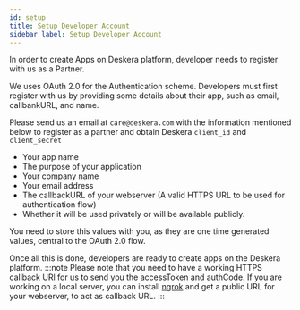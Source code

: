 ```yaml
---
id: setup
title: Setup Developer Account
sidebar_label: Setup Developer Account
---
```


In order to create Apps on Deskera platform, developer needs to register with us as a Partner. 

We uses OAuth 2.0 for the Authentication scheme. Developers must first register with us by providing some details about their app, such as email, callbankURL, and name.

Please send us an email at `care@deskera.com` with the information mentioned below to register as a partner and obtain Deskera `client_id` and `client_secret`
* Your app name
* The purpose of your application
* Your company name
* Your email address
* The callbackURL of your webserver (A valid HTTPS URL to be used for authentication flow)
* Whether it will be used privately or will be available publicly.



You need to store this values with you, as they are one time generated values, central to the OAuth 2.0 flow.

Once all this is done, developers are ready to create apps on the Deskera platform.
:::note
Please note that you need to have a working HTTPS callback URl for us to send you the accessToken and authCode. If you are working on a local server, you can install [ngrok](https://ngrok.com/) and get a public URL for your webserver, to act as callback URL.
:::
